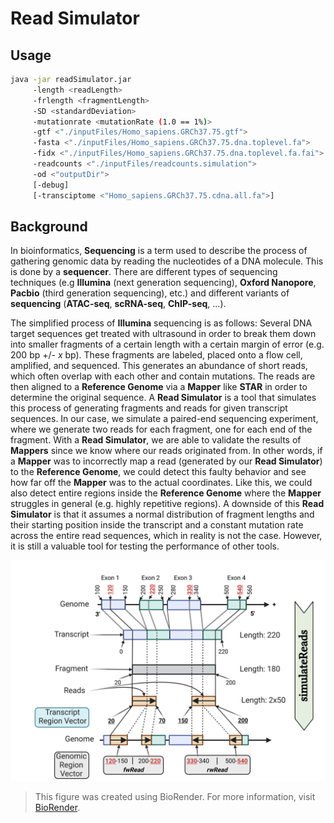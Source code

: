# Read Simulator

## Usage
```sh
java -jar readSimulator.jar 
     -length <readLength>
     -frlength <fragmentLength>
     -SD <standardDeviation>
     -mutationrate <mutationRate (1.0 == 1%)>
     -gtf <"./inputFiles/Homo_sapiens.GRCh37.75.gtf">
     -fasta <"./inputFiles/Homo_sapiens.GRCh37.75.dna.toplevel.fa">
     -fidx <"./inputFiles/Homo_sapiens.GRCh37.75.dna.toplevel.fa.fai">
     -readcounts <"./inputFiles/readcounts.simulation">
     -od <"outputDir">
     [-debug]
     [-transciptome <"Homo_sapiens.GRCh37.75.cdna.all.fa">]
```
## Background 
In bioinformatics, **Sequencing** is a term used to describe the process of gathering
genomic data by reading the nucleotides of a DNA molecule. This is done by a **sequencer**.
There are different types of sequencing techniques (e.g **Illumina** (next generation sequencing), **Oxford Nanopore**,
**Pacbio** (third generation sequencing), etc.)
and different variants of **sequencing** (**ATAC-seq**, **scRNA-seq**, **ChIP-seq**, ...).

The simplified process of **Illumina** sequencing is as follows:
Several DNA target sequences get treated with ultrasound
in order to break them down into smaller fragments of a certain length with a certain margin of error (e.g. 200 bp +/- $x$ bp).
These fragments are labeled, placed onto a flow cell, amplified, and sequenced.
This generates an abundance of short reads, which often overlap with each other and contain mutations.
The reads are then aligned to a **Reference Genome** via a **Mapper** like **STAR** in order to determine the original sequence.
A **Read Simulator** is a tool that simulates this process of generating fragments and reads for given transcript sequences.
In our case, we simulate a paired-end sequencing experiment, where we generate two reads for each fragment, one for each end of the fragment.
With a **Read Simulator**, we are able to validate the results of **Mappers** since we know where our reads originated from.
In other words, if a **Mapper** was to incorrectly map a read (generated by our **Read Simulator**) to the **Reference Genome**,
we could detect this faulty behavior and see how far off the **Mapper** was to the actual coordinates.
Like this, we could also detect entire regions inside the **Reference Genome** where the **Mapper** struggles in general (e.g. highly repetitive regions).
A downside of this **Read Simulator** is that it assumes a normal distribution of fragment lengths and
their starting position inside the transcript and a constant mutation rate across the entire read sequences, which in reality is not the case.
However, it is still a valuable tool for testing the performance of other tools.


![Map](./report/figures/Map.png)

> This figure was created using BioRender. For more information, visit [BioRender](https://BioRender.com).
